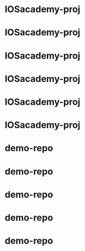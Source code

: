 # IOSacademy-proj
# IOSacademy-proj
# IOSacademy-proj
# IOSacademy-proj
# IOSacademy-proj
# IOSacademy-proj
# demo-repo
# demo-repo
# demo-repo
# demo-repo
# demo-repo
